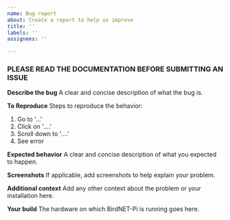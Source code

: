 ```yaml
---
name: Bug report
about: Create a report to help us improve
title: ''
labels: ''
assignees: ''

---
```


### PLEASE READ THE DOCUMENTATION BEFORE SUBMITTING AN ISSUE
**Describe the bug**
A clear and concise description of what the bug is.

**To Reproduce**
Steps to reproduce the behavior:
1. Go to '...'
2. Click on '....'
3. Scroll down to '....'
4. See error

**Expected behavior**
A clear and concise description of what you expected to happen.

**Screenshots**
If applicable, add screenshots to help explain your problem.

**Additional context**
Add any other context about the problem or your installation here.

**Your build**
The hardware on which BirdNET-Pi is running goes here.
